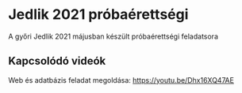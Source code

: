 # Jedlik 2021 próbaérettségi
A győri Jedlik 2021 májusban készült próbaérettségi feladatsora

## Kapcsolódó videók
Web és adatbázis feladat megoldása: https://youtu.be/Dhx16XQ47AE
